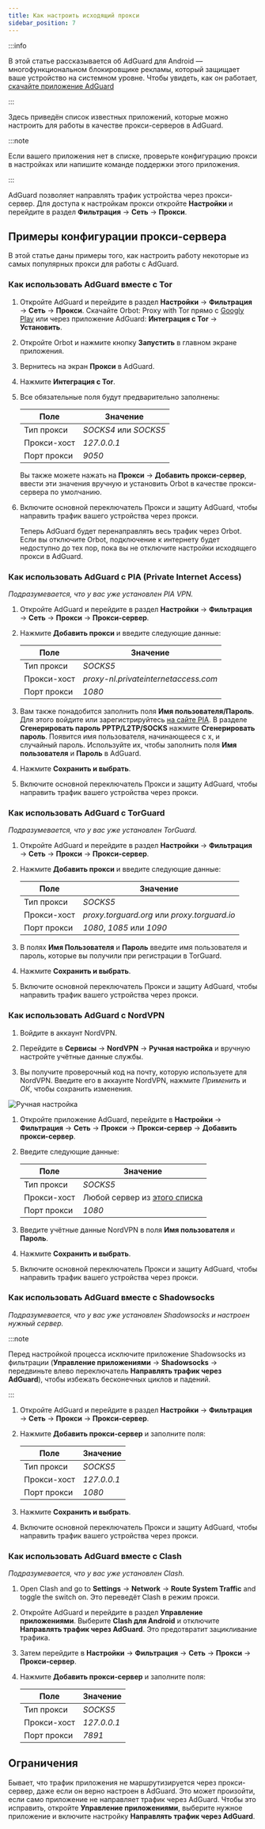 ```yaml
---
title: Как настроить исходящий прокси
sidebar_position: 7
---
```


:::info

В этой статье рассказывается об AdGuard для Android — многофункциональном блокировщике рекламы, который защищает ваше устройство на системном уровне. Чтобы увидеть, как он работает, [скачайте приложение AdGuard](https://agrd.io/download-kb-adblock)

:::

Здесь приведён список известных приложений, которые можно настроить для работы в качестве прокси-серверов в AdGuard.

:::note

Если вашего приложения нет в списке, проверьте конфигурацию прокси в настройках или напишите команде поддержки этого приложения.

:::

AdGuard позволяет направлять трафик устройства через прокси-сервер. Для доступа к настройкам прокси откройте **Настройки** и перейдите в раздел **Фильтрация** → **Сеть** → **Прокси**.

## Примеры конфигурации прокси-сервера

В этой статье даны примеры того, как настроить работу некоторые из самых популярных прокси для работы с AdGuard.

### Как использовать AdGuard вместе с Tor

1. Откройте AdGuard и перейдите в раздел **Настройки** → **Фильтрация** → **Сеть** → **Прокси**. Скачайте Orbot: Proxy with Tor прямо с [Googly Play](https://play.google.com/store/apps/details?id=org.torproject.android&noprocess) или через приложение AdGuard: **Интеграция с Tor** → **Установить**.

1. Откройте Orbot и нажмите кнопку **Запустить** в главном экране приложения.

1. Вернитесь на экран **Прокси** в AdGuard.

1. Нажмите **Интеграция с Tor**.

1. Все обязательные поля будут предварительно заполнены:

    | Поле        | Значение              |
    | ----------- | --------------------- |
    | Тип прокси  | *SOCKS4* или *SOCKS5* |
    | Прокси-хост | *127.0.0.1*           |
    | Порт прокси | *9050*                |

    Вы также можете нажать на **Прокси** → **Добавить прокси-сервер**, ввести эти значения вручную и установить Orbot в качестве прокси-сервера по умолчанию.

1. Включите основной переключатель Прокси и защиту AdGuard, чтобы направить трафик вашего устройства через прокси.

    Теперь AdGuard будет перенаправлять весь трафик через Orbot. Если вы отключите Orbot, подключение к интернету будет недоступно до тех пор, пока вы не отключите настройки исходящего прокси в AdGuard.

### Как использовать AdGuard с PIA (Private Internet Access)

*Подразумевается, что у вас уже установлен PIA VPN.*

1. Откройте AdGuard и перейдите в раздел **Настройки** → **Фильтрация** → **Сеть** → **Прокси** → **Прокси-сервер**.

1. Нажмите **Добавить прокси** и введите следующие данные:

    | Поле        | Значение                             |
    | ----------- | ------------------------------------ |
    | Тип прокси  | *SOCKS5*                             |
    | Прокси-хост | *proxy-nl.privateinternetaccess.com* |
    | Порт прокси | *1080*                               |

1. Вам также понадобится заполнить поля **Имя пользователя/Пароль**. Для этого войдите или зарегистрируйтесь [на сайте PIA](https://www.privateinternetaccess.com/pages/client-sign-in). В разделе **Сгенерировать пароль PPTP/L2TP/SOCKS** нажмите **Сгенерировать пароль**. Появится имя пользователя, начинающееся с x, и случайный пароль. Используйте их, чтобы заполнить поля **Имя пользователя** и **Пароль** в AdGuard.

1. Нажмите **Сохранить и выбрать**.

1. Включите основной переключатель Прокси и защиту AdGuard, чтобы направить трафик вашего устройства через прокси.

### Как использовать AdGuard с TorGuard

*Подразумевается, что у вас уже установлен TorGuard.*

1. Откройте AdGuard и перейдите в раздел **Настройки** → **Фильтрация** → **Сеть** → **Прокси** → **Прокси-сервер**.

1. Нажмите **Добавить прокси** и введите следующие данные:

    | Поле        | Значение                                     |
    | ----------- | -------------------------------------------- |
    | Тип прокси  | *SOCKS5*                                     |
    | Прокси-хост | *proxy.torguard.org* или *proxy.torguard.io* |
    | Порт прокси | *1080*, *1085* или *1090*                    |

1. В полях **Имя Пользователя** и **Пароль** введите имя пользователя и пароль, которые вы получили при регистрации в TorGuard.

1. Нажмите **Сохранить и выбрать**.

1. Включите основной переключатель Прокси и защиту AdGuard, чтобы направить трафик вашего устройства через прокси.

### Как использовать AdGuard с NordVPN

1. Войдите в аккаунт NordVPN.

1. Перейдите в **Сервисы** → **NordVPN** → **Ручная настройка** и вручную настройте учётные данные службы.

1. Вы получите проверочный код на почту, которую используете для NordVPN. Введите его в аккаунте NordVPN, нажмите *Применить* и *ОК*, чтобы сохранить изменения.

![Ручная настройка](https://cdn.adtidy.org/content/kb/ad_blocker/android/solving_problems/outbound-proxy/nordvpn-manual-setup.png)

1. Откройте приложение AdGuard, перейдите в **Настройки** → **Фильтрация** → **Сеть** → **Прокси** → **Прокси-сервер** → **Добавить прокси-сервер**.

1. Введите следующие данные:

    | Поле        | Значение                                                                                                                         |
    | ----------- | -------------------------------------------------------------------------------------------------------------------------------- |
    | Тип прокси  | *SOCKS5*                                                                                                                         |
    | Прокси-хост | Любой сервер из [этого списка](https://support.nordvpn.com/hc/en-us/articles/20195967385745-NordVPN-proxy-setup-for-qBittorrent) |
    | Порт прокси | *1080*                                                                                                                           |

1. Введите учётные данные NordVPN в поля **Имя пользователя** и **Пароль**.

1. Нажмите **Сохранить и выбрать**.

1. Включите основной переключатель Прокси и защиту AdGuard, чтобы направить трафик вашего устройства через прокси.

### Как использовать AdGuard вместе с Shadowsocks

*Подразумевается, что у вас уже установлен Shadowsocks и настроен нужный сервер.*

:::note

Перед настройкой процесса исключите приложение Shadowsocks из фильтрации (**Управление приложениями** → **Shadowsocks** → передвиньте влево переключатель **Направлять трафик через AdGuard**), чтобы избежать бесконечных циклов и падений.

:::

1. Откройте AdGuard и перейдите в раздел **Настройки** → **Фильтрация** → **Сеть** → **Прокси** → **Прокси-сервер**.

1. Нажмите **Добавить прокси-сервер** и заполните поля:

    | Поле        | Значение    |
    | ----------- | ----------- |
    | Тип прокси  | *SOCKS5*    |
    | Прокси-хост | *127.0.0.1* |
    | Порт прокси | *1080*      |

1. Нажмите **Сохранить и выбрать**.

1. Включите основной переключатель Прокси и защиту AdGuard, чтобы направить трафик вашего устройства через прокси.

### Как использовать AdGuard вместе с Clash

*Подразумевается, что у вас уже установлен Clash.*

1. Open Clash and go to **Settings** → **Network** → **Route System Traffic** and toggle the switch on. Это переведёт Clash в режим прокси.

1. Откройте AdGuard и перейдите в раздел **Управление приложениями**. Выберите **Clash для Android** и отключите **Направлять трафик через AdGuard**. Это предотвратит зацикливание трафика.

1. Затем перейдите в **Настройки** → **Фильтрация** → **Сеть** → **Прокси** → **Прокси-сервер**.

1. Нажмите **Добавить прокси-сервер** и заполните поля:

    | Поле        | Значение    |
    | ----------- | ----------- |
    | Тип прокси  | *SOCKS5*    |
    | Прокси-хост | *127.0.0.1* |
    | Порт прокси | *7891*      |

## Ограничения

Бывает, что трафик приложения не маршрутизируется через прокси-сервер, даже если он верно настроен в AdGuard. Это может произойти, если само приложение не направляет трафик через AdGuard. Чтобы это исправить, откройте **Управление приложениями**, выберите нужное приложение и включите настройку **Направлять трафик через AdGuard**.
